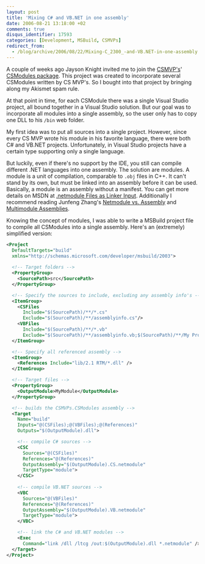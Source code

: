 ```yaml
---
layout: post
title: 'Mixing C# and VB.NET in one assembly'
date: 2006-08-21 13:18:00 +02
comments: true
disqus_identifier: 17593
categories: [Development, MSBuild, CSMVPs]
redirect_from:
  - /blog/archive/2006/08/22/Mixing-C_2300_-and-VB.NET-in-one-assembly.aspx
---
```


A couple of weeks ago Jayson Knight invited me to join the [CSMVP's](http://csmvps.com/)' [CSModules package](http://csmvps.com/blogs/news/archive/2006/08/14/Community-Server-MVP_2700_s-Alabaster-CSModule-Package.aspx). This project was created to incorporate several CSModules written by CS MVP's. So I bought into that project by bringing along my Akismet spam rule.

At that point in time, for each CSModule there was a single Visual Studio project, all bound together in a Visual Studio solution. But our goal was to incorporate all modules into a single assembly, so the user only has to copy one DLL to his `/bin` web folder.

My first idea was to put all sources into a single project. However, since every CS MVP wrote his module in his favorite language, there were both C\# and VB.NET projects. Unfortunately, in Visual Studio projects have a certain type supporting only a single language.

But luckily, even if there's no support by the IDE, you still can compile different .NET languages into one assembly. The solution are modules. A module is a unit of compilation, comparable to `.obj` files in C++. It can't stand by its own, but must be linked into an assembly before it can be used. Basically, a module is an assembly without a manifest. You can get more details on MSDN at [.netmodule Files as Linker Input](http://msdn2.microsoft.com/en-us/library/k669k83h.aspx). Additionally I recommend reading Junfeng Zhang's [Netmodule vs. Assembly](http://blogs.msdn.com/junfeng/archive/2005/02/12/371683.aspx) and [Multimodule Assemblies](http://blogs.msdn.com/junfeng/archive/2004/07/15/183813.aspx).

Knowing the concept of modules, I was able to write a MSBuild project file to compile all CSModules into a single assembly. Here's an (extremely) simplified version:

``` xml
<Project
  DefaultTargets="build"
  xmlns="http://schemas.microsoft.com/developer/msbuild/2003">
        
  <!-- Target folders -->
  <PropertyGroup>
    <SourcePath>src</SourcePath>
  </PropertyGroup>

  <!-- Specify the sources to include, excluding any assembly info's -->
  <ItemGroup>
    <CSFiles
      Include="$(SourcePath)/**/*.cs"
      Exclude="$(SourcePath)/**/assemblyinfo.cs"/>
    <VBFiles 
      Include="$(SourcePath)/**/*.vb" 
      Exclude="$(SourcePath)/**/assemblyinfo.vb;$(SourcePath)/**/My Project/*"/>
  </ItemGroup>

  <!-- Specify all referenced assembly -->
  <ItemGroup>
    <References Include="lib/2.1 RTM/*.dll" />
  </ItemGroup>

  <!-- Target files -->
  <PropertyGroup>
    <OutputModule>MyModule</OutputModule>
  </PropertyGroup>

  <!-- builds the CSMVPs.CSModules assembly -->
  <Target 
    Name="build"
    Inputs="@(CSFiles);@(VBFiles);@(References)" 
    Outputs="$(OutputModule).dll">

    <!-- compile C# sources -->
    <CSC
      Sources="@(CSFiles)"
      References="@(References)" 
      OutputAssembly="$(OutputModule).CS.netmodule"
      TargetType="module">
    </CSC>
      
    <!-- compile VB.NET sources -->
    <VBC
      Sources="@(VBFiles)"
      References="@(References)" 
      OutputAssembly="$(OutputModule).VB.netmodule"
      TargetType="module">
    </VBC>

    <!-- link the C# and VB.NET modules -->
    <Exec 
      Command="link /dll /ltcg /out:$(OutputModule).dll *.netmodule" />
  </Target>
</Project>
```